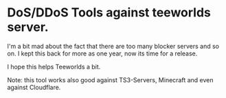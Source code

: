 # DoS/DDoS Tools against teeworlds server.
I'm a bit mad about the fact that there are too many blocker servers and so on. I kept this back for more as one year, now its time for a release.

I hope this helps Teeworlds a bit.

Note: this tool works also good against TS3-Servers, Minecraft and even against Cloudflare.
